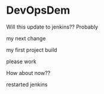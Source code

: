 # DevOpsDem

Will this update to jenkins?? Probably


my next change

my first project build

please work

How about now??

restarted jenkins
